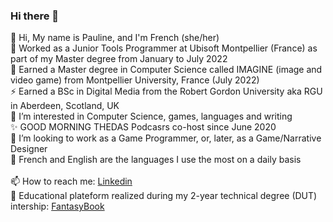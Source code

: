 ### Hi there 👋

<!--
**NeonVhenan/NeonVhenan** is a ✨ _special_ ✨ repository because its `README.md` (this file) appears on your GitHub profile.

Here are some ideas to get you started:

- 🔭 I’m currently working on ...
- 🌱 I’m currently learning ...
- 👯 I’m looking to collaborate on ...
- 🤔 I’m looking for help with ...
- 💬 Ask me about ...
- 📫 How to reach me: ...
- 😄 Pronouns: ...
- ⚡ Fun fact: ...
--> 
👋 Hi, My name is Pauline, and I'm French (she/her) <br/>
🌱 Worked as a Junior Tools Programmer at Ubisoft Montpellier (France) as part of my Master degree from January to July 2022<br/>
📖 Earned a Master degree in Computer Science called IMAGINE (image and video game) from Montpellier University, France (July 2022)<br/>
⚡ Earned a BSc in Digital Media from the Robert Gordon University aka RGU in Aberdeen, Scotland, UK <br/>
💞️ I’m interested in Computer Science, games, languages and writing <br/>
✨ GOOD MORNING THEDAS Podcasrs co-host since June 2020 <br/>
👀 I’m looking to work as a Game Programmer, or, later, as a Game/Narrative Designer <br/>
💬 French and English are the languages I use the most on a daily basis <br/>
<br/>
📫 How to reach me: <a href="https://www.linkedin.com/in/pauline-cespedes-487230140/">Linkedin</a> <br/>
🔭 Educational plateform realized during my 2-year technical degree (DUT) intership: <a href="https://hub.docker.com/r/nharelys/ctf?fbclid=IwAR0ldj-FaFVvXaWDrzCUlQIgv1UkP6c5ZmCLCGhJRAjh1mDrGnd-0MhtwEQ">FantasyBook</a>
